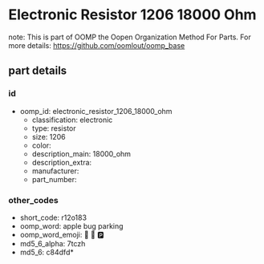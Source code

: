 # Electronic Resistor 1206 18000 Ohm  

note: This is part of OOMP the Oopen Organization Method For Parts. For more details: https://github.com/oomlout/oomp_base

##  part details





### id
* oomp_id: electronic_resistor_1206_18000_ohm
  * classification: electronic
  * type: resistor
  * size: 1206
  * color: 
  * description_main: 18000_ohm
  * description_extra: 
  * manufacturer: 
  * part_number: 

### other_codes
* short_code: r12o183
* oomp_word: apple bug parking
* oomp_word_emoji: :apple: :bug: :parking:
* md5_6_alpha: 7tczh
* md5_6: c84dfd* 